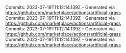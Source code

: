 Commits: 2023-07-19T11:12:14.139Z - Generated via https://github.com/marketplace/actions/artificial-grass
<br>
Commits: 2023-07-19T11:12:14.139Z - Generated via https://github.com/marketplace/actions/artificial-grass
<br>
Commits: 2023-07-19T11:12:14.139Z - Generated via https://github.com/marketplace/actions/artificial-grass
<br>
Commits: 2023-07-19T11:12:14.139Z - Generated via https://github.com/marketplace/actions/artificial-grass
<br>
